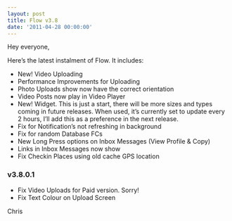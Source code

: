 ```yaml
---
layout: post
title: Flow v3.8
date: '2011-04-28 00:00:00'
---
```


Hey everyone,

Here&#8217;s the latest instalment of Flow. It includes:

*   New! Video Uploading
*   Performance Improvements for Uploading
*   Photo Uploads show now have the correct orientation
*   Video Posts now play in Video Player
*   New! Widget. This is just a start, there will be more sizes and types coming in future releases. When used, it&#8217;s currently set to update every 2 hours, I&#8217;ll add this as a preference in the next release.
*   Fix for Notification&#8217;s not refreshing in background
*   Fix for random Database FCs
*   New Long Press options on Inbox Messages (View Profile & Copy)
*   Links in Inbox Messages now show
*   Fix Checkin Places using old cache GPS location

### v3.8.0.1

*   Fix Video Uploads for Paid version. Sorry!
*   Fix Text Colour on Upload Screen

Chris
